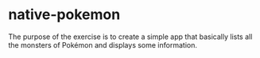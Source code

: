 # native-pokemon

The purpose of the exercise is to create a simple app that basically lists all the monsters of Pokémon and displays some information.
